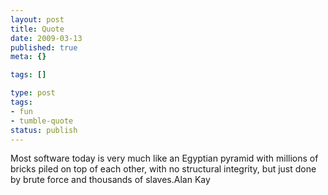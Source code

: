```yaml
---
layout: post
title: Quote
date: 2009-03-13
published: true
meta: {}

tags: []

type: post
tags:
- fun
- tumble-quote
status: publish
---
```

<!-- blockquote  -->Most software today is very much like an Egyptian pyramid with millions of bricks piled on top of each other, with no structural integrity, but just done by brute force and thousands of slaves.<!-- endblockquote  -->Alan Kay
